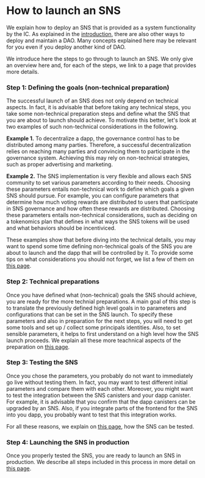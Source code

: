 # How to launch an SNS

We explain how to deploy an SNS that is provided as a 
system functionality by the IC.
As explained in the [introduction](sns.md), there are also other 
ways to deploy and maintain a DAO. Many concepts explained here may be 
relevant for you even if you deploy another kind of DAO.

We introduce here the steps to go through to launch an SNS.
We only give an overview here and, for each of the steps, we 
link to a page that provides more details. 

### Step 1: Defining the goals (non-technical preparation)
The successful launch of an SNS does not only depend on technical
aspects. 
In fact, it is advisable that before taking any technical steps, 
you take some non-technical preparation steps and define what the SNS
that you are about to launch should achieve. 
To motivate this better, let's look at two examples of such non-technical
considerations in the following.

**Example 1.** 
To decentralize a dapp, the governance control has to be distributed 
among many parties. Therefore, a successful decentralization relies on
reaching many parties and convincing them to participate in the 
governance system. Achieving this may rely on non-technical strategies,
such as proper advertising and marketing.

**Example 2.**
The SNS implementation is very flexible and allows each SNS
community to set various parameters according to their needs.
Choosing these parameters entails non-technical work to define
which goals a given SNS should pursue.
For example, you can configure parameters that determine how much
voting rewards are distributed to users that participate in SNS 
governance and how often these rewards are distributed.
Choosing these parameters entails non-technical considerations,
such as deciding on a tokenomics plan that defines in what ways
the SNS tokens will be used and what behaviors should be incentiviced.

These examples show that before diving into the technical details, you 
may want to spend some time defining non-technical goals of the SNS you
are about to launch and the dapp that will be controlled by it.
To provide some tips on what considerations you should not forget,
we list a few of them on
[this page](../../../tokenomics/sns/not-blind/predeployment-considerations.md).

### Step 2: Technical preparations 
Once you have defined what (non-technical) goals the SNS should achieve,
you are ready for the more technial preparations.
A main goal of this step is to translate the previously defined high level
goals in to parameters and configurations that can be set in
the SNS launch.
To specify these parameters and also in preparation for the next steps,
you will need to get some tools and set up / collect some principals
identities.
Also, to set sensible parameters, it helps to first understand on a
high level how the SNS launch proceeds.
We explain all these more teachnical aspects of the preparation
on [this page](./predeployment.md).

### Step 3: Testing the SNS
Once you chose the parameters, you probably do not want to immediately
go live without testing them. In fact, you may want to test different
initial parameters and compare them with each other.
Moreover, you might want to test the integration between the SNS canisters
and your dapp canister. For example, it is advisable that you
confirm that the dapp canisters can be upgraded by an SNS. 
Also, if you integrate parts of the frontend for the SNS into you dapp,
you probably want to test that this integration works.

For all these reasons, we explain on [this page](./local-testing.md), how
the SNS can be tested.

### Step 4: Launching the SNS in production
Once you properly tested the SNS, you are ready to launch an SNS in
production. 
We describe all steps included in this process in more detail
on [this page](./deployment.md).
